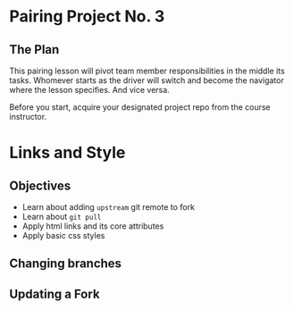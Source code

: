 # Pairing Project No. 3

## The Plan

This pairing lesson will pivot team member responsibilities in the middle its tasks. Whomever starts as the driver will switch and become the navigator where the lesson specifies. And vice versa.

Before you start, acquire your designated project repo from the course instructor.

# Links and Style

## Objectives

* Learn about adding `upstream` git remote to fork
* Learn about `git pull`
* Apply html links and its core attributes
* Apply basic css styles

## Changing branches

## Updating a Fork
